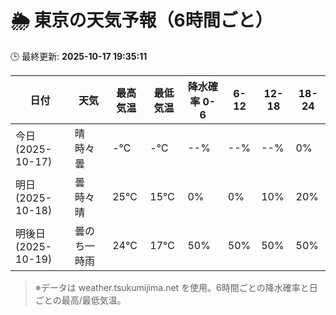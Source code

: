 # 🌦️ 東京の天気予報（6時間ごと）

🕒 最終更新: **2025-10-17 19:35:11**

| 日付 | 天気 | 最高気温 | 最低気温 | 降水確率 0-6 | 6-12 | 12-18 | 18-24 |
|------|------|----------|----------|------------|------|------|------|
| 今日 (2025-10-17) | 晴時々曇 | -℃ | -℃ | --% | --% | --% | 0% |
| 明日 (2025-10-18) | 曇時々晴 | 25℃ | 15℃ | 0% | 0% | 10% | 20% |
| 明後日 (2025-10-19) | 曇のち一時雨 | 24℃ | 17℃ | 50% | 50% | 50% | 50% |

> ※データは weather.tsukumijima.net を使用。6時間ごとの降水確率と日ごとの最高/最低気温。